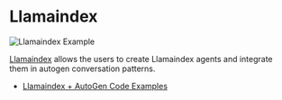 # Llamaindex

![Llamaindex Example](img/ecosystem-llamaindex.png)

[Llamaindex](https://www.llamaindex.ai/) allows the users to create Llamaindex agents and integrate them in autogen conversation patterns.

- [Llamaindex + AutoGen Code Examples](https://github.com/microsoft/autogen/blob/0.2/notebook/agentchat_group_chat_with_llamaindex_agents.ipynb)
